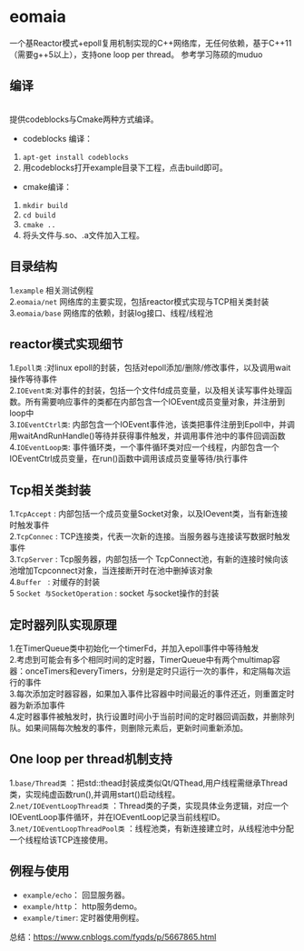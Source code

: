 # eomaia
一个基Reactor模式+epoll复用机制实现的C++网络库，无任何依赖，基于C++11（需要g++5以上），支持one loop per thread。  参考学习陈硕的muduo<br>



## 编译
<br>提供codeblocks与Cmake两种方式编译。</br>
* codeblocks 编译： 
1.  `apt-get install codeblocks`
2.  用codeblocks打开example目录下工程，点击build即可。
* cmake编译： 
1.  `mkdir build`
2.  `cd build`
3.  `cmake ..`
4.  将头文件与.so、.a文件加入工程。

## 目录结构
1.`example` 相关测试例程 <br>
2.`eomaia/net` 网络库的主要实现，包括reactor模式实现与TCP相关类封装<br>
3.`eomaia/base` 网络库的依赖，封装log接口、线程/线程池<br>


## reactor模式实现细节  
1.`Epoll类`  :对linux epoll的封装，包括对epoll添加/删除/修改事件，以及调用wait操作等待事件<br>
2.`IOEvent类`:对事件的封装，包括一个文件fd成员变量，以及相关读写事件处理函数。所有需要响应事件的类都在内部包含一个IOEvent成员变量对象，并注册到loop中<br>
3.`IOEventCtrl类`: 内部包含一个IOEvent事件池，该类把事件注册到Epoll中，并调用waitAndRunHandle()等待并获得事件触发，并调用事件池中的事件回调函数<br>
4.`IOEventLoop类`: 事件循环类，一个事件循环类对应一个线程，内部包含一个IOEventCtrl成员变量，在run()函数中调用该成员变量等待/执行事件<br>


## Tcp相关类封装
1.`TcpAccept` : 内部包括一个成员变量Socket对象，以及IOevent类，当有新连接时触发事件<br>
2.`TcpConnec` : TCP连接类，代表一次新的连接。当服务器与连接读写数据时触发事件<br>
3.`TcpServer` : Tcp服务器，内部包括一个 TcpConnect池，有新的连接时候向该池增加Tcpconnect对象，当连接断开时在池中删掉该对象<br>
4.`Buffer`    : 对缓存的封装<br>
5 `Socket 与SocketOperation` : socket 与socket操作的封装<br>


## 定时器列队实现原理
1.在TimerQueue类中初始化一个timerFd，并加入epoll事件中等待触发<br>
2.考虑到可能会有多个相同时间的定时器，TimerQueue中有两个multimap容器：onceTimers和everyTimers，分别是定时只运行一次的事件，和定隔每次运行的事件<br>
3.每次添加定时器容器，如果加入事件比容器中时间最近的事件还近，则重置定时器为新添加事件<br>
4.定时器事件被触发时，执行设置时间小于当前时间的定时器回调函数，并删除列队。如果间隔每次触发的事件，则删除元素后，更新时间重新添加。<br>


## One loop per thread机制支持
1.`base/Thread类`  ：把std::thead封装成类似Qt/QThead,用户线程需继承Thread类，实现纯虚函数run(),并调用start()启动线程。<br>
2.`net/IOEventLoopThread类`  ：Thread类的子类，实现具体业务逻辑，对应一个IOEventLoop事件循环，并在IOEventLoop记录当前线程ID。<br>
3.`net/IOEventLoopThreadPool类`  ：线程池类，有新连接建立时，从线程池中分配一个线程给该TCP连接使用。<br>

## 例程与使用
* `example/echo`： 回显服务器。
* `example/http`： http服务demo。
* `example/timer`: 定时器使用例程。

总结：https://www.cnblogs.com/fyqds/p/5667865.html
